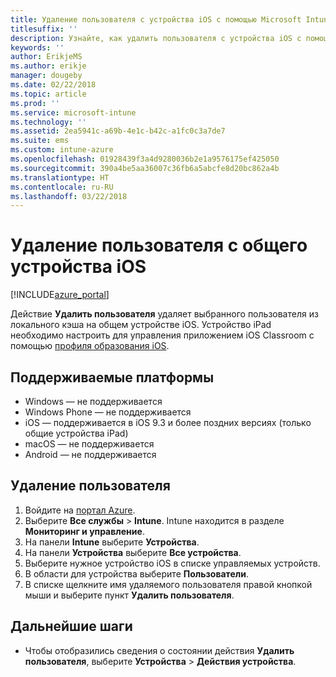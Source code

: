 ```yaml
---
title: Удаление пользователя с устройства iOS с помощью Microsoft Intune
titlesuffix: ''
description: Узнайте, как удалить пользователя с устройства iOS с помощью Intune.
keywords: ''
author: ErikjeMS
ms.author: erikje
manager: dougeby
ms.date: 02/22/2018
ms.topic: article
ms.prod: ''
ms.service: microsoft-intune
ms.technology: ''
ms.assetid: 2ea5941c-a69b-4e1c-b42c-a1fc0c3a7de7
ms.suite: ems
ms.custom: intune-azure
ms.openlocfilehash: 01928439f3a4d9280036b2e1a9576175ef425050
ms.sourcegitcommit: 390a4be5aa36007c36fb6a5abcfe8d20bc862a4b
ms.translationtype: HT
ms.contentlocale: ru-RU
ms.lasthandoff: 03/22/2018
---
```

# <a name="remove-a-user-from-a-shared-ios-device"></a>Удаление пользователя с общего устройства iOS


[!INCLUDE[azure_portal](./includes/azure_portal.md)]

Действие **Удалить пользователя** удаляет выбранного пользователя из локального кэша на общем устройстве iOS. Устройство iPad необходимо настроить для управления приложением iOS Classroom с помощью [профиля образования iOS](education-settings-configure-ios.md). 

## <a name="supported-platforms"></a>Поддерживаемые платформы

- Windows — не поддерживается
- Windows Phone — не поддерживается
- iOS — поддерживается в iOS 9.3 и более поздних версиях (только общие устройства iPad)
- macOS — не поддерживается
- Android — не поддерживается

## <a name="remove-a-user"></a>Удаление пользователя

1. Войдите на [портал Azure](https://portal.azure.com).
2. Выберите **Все службы** > **Intune**. Intune находится в разделе **Мониторинг и управление**.
3. На панели **Intune** выберите **Устройства**.
4. На панели **Устройства** выберите **Все устройства**.
5. Выберите нужное устройство iOS в списке управляемых устройств.
6. В области для устройства выберите **Пользователи**.
7. В списке щелкните имя удаляемого пользователя правой кнопкой мыши и выберите пункт **Удалить пользователя**.

## <a name="next-steps"></a>Дальнейшие шаги

- Чтобы отобразились сведения о состоянии действия **Удалить пользователя**, выберите **Устройства** > **Действия устройства**.

